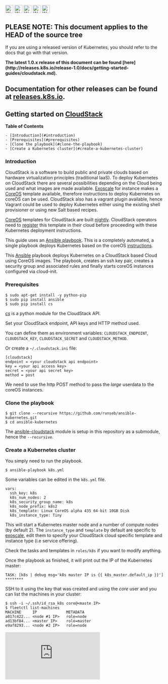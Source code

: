 <!-- BEGIN MUNGE: UNVERSIONED_WARNING -->

<!-- BEGIN STRIP_FOR_RELEASE -->

<img src="http://kubernetes.io/img/warning.png" alt="WARNING"
     width="25" height="25">
<img src="http://kubernetes.io/img/warning.png" alt="WARNING"
     width="25" height="25">
<img src="http://kubernetes.io/img/warning.png" alt="WARNING"
     width="25" height="25">
<img src="http://kubernetes.io/img/warning.png" alt="WARNING"
     width="25" height="25">
<img src="http://kubernetes.io/img/warning.png" alt="WARNING"
     width="25" height="25">

<h2>PLEASE NOTE: This document applies to the HEAD of the source tree</h2>

If you are using a released version of Kubernetes, you should
refer to the docs that go with that version.

<strong>
The latest 1.0.x release of this document can be found
[here](http://releases.k8s.io/release-1.0/docs/getting-started-guides/cloudstack.md).

Documentation for other releases can be found at
[releases.k8s.io](http://releases.k8s.io).
</strong>
--

<!-- END STRIP_FOR_RELEASE -->

<!-- END MUNGE: UNVERSIONED_WARNING -->
Getting started on [CloudStack](http://cloudstack.apache.org)
------------------------------------------------------------

**Table of Contents**

    - [Introduction](#introduction)
    - [Prerequisites](#prerequisites)
    - [Clone the playbook](#clone-the-playbook)
    - [Create a Kubernetes cluster](#create-a-kubernetes-cluster)

### Introduction

CloudStack is a software to build public and private clouds based on hardware virtualization principles (traditional IaaS). To deploy Kubernetes on CloudStack there are several possibilities depending on the Cloud being used and what images are made available. [Exoscale](http://exoscale.ch) for instance makes a [CoreOS](http://coreos.com) template available, therefore instructions to deploy Kubernetes on coreOS can be used. CloudStack also has a vagrant plugin available, hence Vagrant could be used to deploy Kubernetes either using the existing shell provisioner or using new Salt based recipes.

[CoreOS](http://coreos.com) templates for CloudStack are built [nightly](http://stable.release.core-os.net/amd64-usr/current/). CloudStack operators need to [register](http://docs.cloudstack.apache.org/projects/cloudstack-administration/en/latest/templates.html) this template in their cloud before proceeding with these Kubernetes deployment instructions.

This guide uses an [Ansible playbook](https://github.com/runseb/ansible-kubernetes).
This is a completely automated, a single playbook deploys Kubernetes based on the coreOS [instructions](coreos/coreos_multinode_cluster.md).


This [Ansible](http://ansibleworks.com) playbook deploys Kubernetes on a CloudStack based Cloud using CoreOS images. The playbook, creates an ssh key pair, creates a security group and associated rules and finally starts coreOS instances configured via cloud-init.

### Prerequisites

    $ sudo apt-get install -y python-pip
    $ sudo pip install ansible
    $ sudo pip install cs

[_cs_](https://github.com/exoscale/cs) is a python module for the CloudStack API.

Set your CloudStack endpoint, API keys and HTTP method used.

You can define them as environment variables: `CLOUDSTACK_ENDPOINT`, `CLOUDSTACK_KEY`, `CLOUDSTACK_SECRET` and `CLOUDSTACK_METHOD`.

Or create a `~/.cloudstack.ini` file:

    [cloudstack]
    endpoint = <your cloudstack api endpoint>
    key = <your api access key> 
    secret = <your api secret key> 
    method = post

We need to use the http POST method to pass the _large_ userdata to the coreOS instances.

### Clone the playbook

    $ git clone --recursive https://github.com/runseb/ansible-kubernetes.git
    $ cd ansible-kubernetes

The [ansible-cloudstack](https://github.com/resmo/ansible-cloudstack) module is setup in this repository as a submodule, hence the `--recursive`.

### Create a Kubernetes cluster

You simply need to run the playbook.

    $ ansible-playbook k8s.yml

Some variables can be edited in the `k8s.yml` file.

    vars:
      ssh_key: k8s
      k8s_num_nodes: 2
      k8s_security_group_name: k8s
      k8s_node_prefix: k8s2
      k8s_template: Linux CoreOS alpha 435 64-bit 10GB Disk
      k8s_instance_type: Tiny

This will start a Kubernetes master node and a number of compute nodes (by default 2).
The `instance_type` and `template` by default are specific to [exoscale](http://exoscale.ch), edit them to specify your CloudStack cloud specific template and instance type (i.e service offering).

Check the tasks and templates in `roles/k8s` if you want to modify anything.

Once the playbook as finished, it will print out the IP of the Kubernetes master:

    TASK: [k8s | debug msg='k8s master IP is {{ k8s_master.default_ip }}'] ******** 

SSH to it using the key that was created and using the _core_ user and you can list the machines in your cluster:

    $ ssh -i ~/.ssh/id_rsa_k8s core@<maste IP>
    $ fleetctl list-machines
    MACHINE		IP		       METADATA
    a017c422...	<node #1 IP>   role=node
    ad13bf84...	<master IP>	   role=master
    e9af8293...	<node #2 IP>   role=node


<!-- BEGIN MUNGE: GENERATED_ANALYTICS -->
[![Analytics](https://kubernetes-site.appspot.com/UA-36037335-10/GitHub/docs/getting-started-guides/cloudstack.md?pixel)]()
<!-- END MUNGE: GENERATED_ANALYTICS -->
